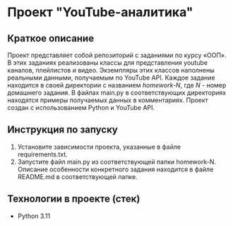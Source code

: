 # Проект "YouTube-аналитика"

## Краткое описание

Проект представляет собой репозиторий с заданиями по курсу «ООП». В этих заданиях реализованы классы для представления youtube каналов, плейлистов и видео. Экземпляры этих классов наполнены реальными данными, получаемым по YouTube API. Каждое задание находится в своей директории с названием _homework-N_, где _N_ - номер домашнего задания. В файлах main.py в соответствующих директориях находятся примеры получаемых данных в комментариях. Проект создан с использованием Python и YouTube API.

## Инструкция по запуску

1. Установите зависимости проекта, указанные в файле requirements.txt.
2. Запустите файл main.py из соответствующей папки homework-N. Описание особенности конкретного задания находится в файле README.md в соответствующей папке.

## Технологии в проекте (стек)

* Python 3.11
  
